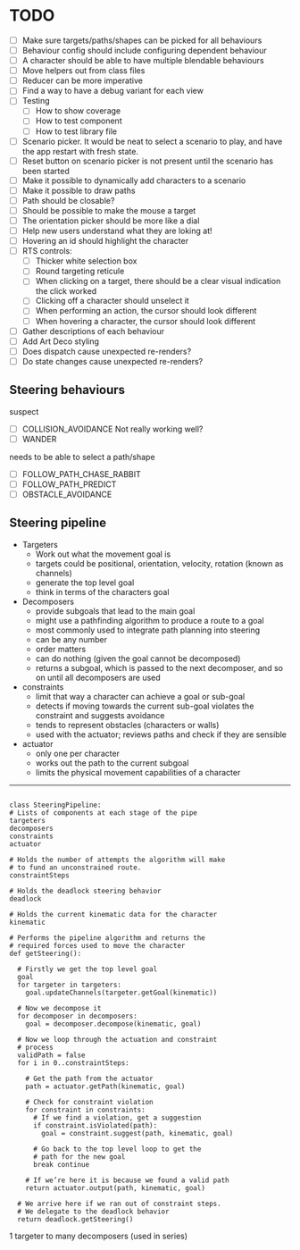 # TODO

- [ ] Make sure targets/paths/shapes can be picked for all behaviours
- [ ] Behaviour config should include configuring dependent behaviour
- [ ] A character should be able to have multiple blendable behaviours
- [ ] Move helpers out from class files
- [ ] Reducer can be more imperative
- [ ] Find a way to have a debug variant for each view
- [ ] Testing
  - [ ] How to show coverage
  - [ ] How to test component
  - [ ] How to test library file
- [ ] Scenario picker. It would be neat to select a scenario to play, and have the app restart with fresh state.
- [ ] Reset button on scenario picker is not present until the scenario has been started
- [ ] Make it possible to dynamically add characters to a scenario
- [ ] Make it possible to draw paths
- [ ] Path should be closable?
- [ ] Should be possible to make the mouse a target
- [ ] The orientation picker should be more like a dial
- [ ] Help new users understand what they are loking at!
- [ ] Hovering an id should highlight the character
- [ ] RTS controls:
  - [ ] Thicker white selection box
  - [ ] Round targeting reticule
  - [ ] When clicking on a target, there should be a clear visual indication
        the click worked
  - [ ] Clicking off a character should unselect it
  - [ ] When performing an action, the cursor should look different
  - [ ] When hovering a character, the cursor should look different
- [ ] Gather descriptions of each behaviour
- [ ] Add Art Deco styling
- [ ] Does dispatch cause unexpected re-renders?
- [ ] Do state changes cause unexpected re-renders?

## Steering behaviours

suspect

- [ ] COLLISION_AVOIDANCE Not really working well?
- [ ] WANDER

needs to be able to select a path/shape

- [ ] FOLLOW_PATH_CHASE_RABBIT
- [ ] FOLLOW_PATH_PREDICT
- [ ] OBSTACLE_AVOIDANCE

## Steering pipeline

- Targeters
  - Work out what the movement goal is
  - targets could be positional, orientation, velocity, rotation (known as channels)
  - generate the top level goal
  - think in terms of the characters goal
- Decomposers
  - provide subgoals that lead to the main goal
  - might use a pathfinding algorithm to produce a route to a goal
  - most commonly used to integrate path planning into steering
  - can be any number
  - order matters
  - can do nothing (given the goal cannot be decomposed)
  - returns a subgoal, which is passed to the next decomposer, and so on until all decomposers are used
- constraints
  - limit that way a character can achieve a goal or sub-goal
  - detects if moving towards the current sub-goal violates the constraint and suggests avoidance
  - tends to represent obstacles (characters or walls)
  - used with the actuator; reviews paths and check if they are sensible
- actuator
  - only one per character
  - works out the path to the current subgoal
  - limits the physical movement capabilities of a character

---

```

class SteeringPipeline:
# Lists of components at each stage of the pipe
targeters
decomposers
constraints
actuator

# Holds the number of attempts the algorithm will make
# to fund an unconstrained route.
constraintSteps

# Holds the deadlock steering behavior
deadlock

# Holds the current kinematic data for the character
kinematic

# Performs the pipeline algorithm and returns the
# required forces used to move the character
def getSteering():

  # Firstly we get the top level goal
  goal
  for targeter in targeters:
    goal.updateChannels(targeter.getGoal(kinematic))

  # Now we decompose it
  for decomposer in decomposers:
    goal = decomposer.decompose(kinematic, goal)

  # Now we loop through the actuation and constraint
  # process
  validPath = false
  for i in 0..constraintSteps:

    # Get the path from the actuator
    path = actuator.getPath(kinematic, goal)

    # Check for constraint violation
    for constraint in constraints:
      # If we find a violation, get a suggestion
      if constraint.isViolated(path):
        goal = constraint.suggest(path, kinematic, goal)

      # Go back to the top level loop to get the
      # path for the new goal
      break continue

    # If we’re here it is because we found a valid path
    return actuator.output(path, kinematic, goal)

  # We arrive here if we ran out of constraint steps.
  # We delegate to the deadlock behavior
  return deadlock.getSteering()
```

1 targeter to many decomposers (used in series)
